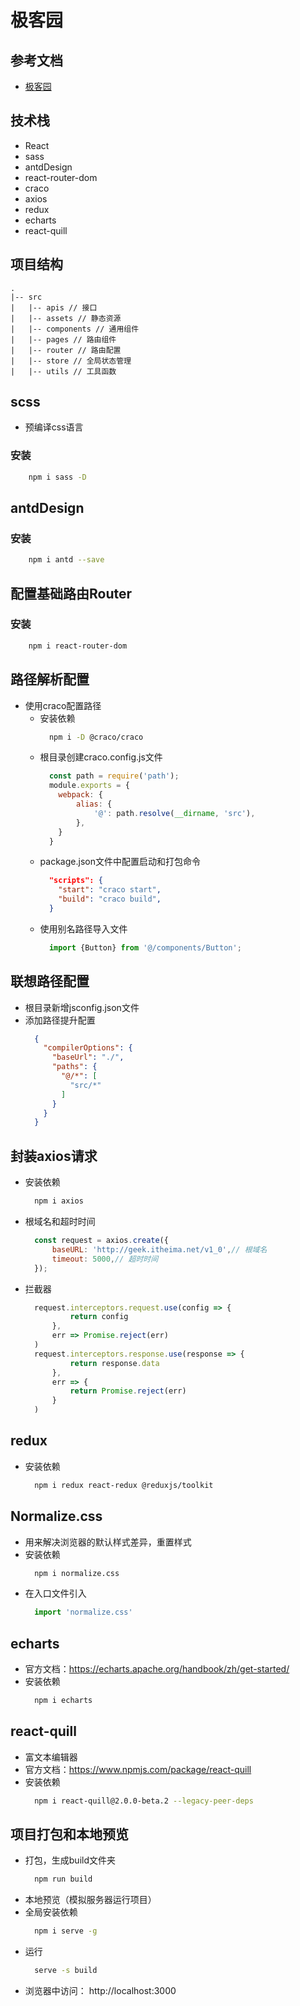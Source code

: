 # 极客园

## 参考文档
* [极客园](https://github.com/LynasTing/react-basic/blob/main/src/day_06)

## 技术栈
* React
* sass
* antdDesign
* react-router-dom
* craco
* axios
* redux
* echarts
* react-quill

## 项目结构
```
.
|-- src
|   |-- apis // 接口
|   |-- assets // 静态资源
|   |-- components // 通用组件
|   |-- pages // 路由组件
|   |-- router // 路由配置
|   |-- store // 全局状态管理
|   |-- utils // 工具函数

```

## scss
* 预编译css语言

### 安装
```bash
    npm i sass -D
```

## antdDesign

### 安装
```bash
    npm i antd --save
```

## 配置基础路由Router

### 安装
```bash
    npm i react-router-dom
```

## 路径解析配置
* 使用craco配置路径
  * 安装依赖
    ```bash
      npm i -D @craco/craco
    ```
  * 根目录创建craco.config.js文件
    ```javascript
      const path = require('path');
      module.exports = {
        webpack: {
            alias: {
                '@': path.resolve(__dirname, 'src'),
            },
        }
      }
    ```
  * package.json文件中配置启动和打包命令
    ```json
      "scripts": {
        "start": "craco start",
        "build": "craco build",
      }
    ```
  * 使用别名路径导入文件
    ```jsx
      import {Button} from '@/components/Button';
    ```

## 联想路径配置
  * 根目录新增jsconfig.json文件
  * 添加路径提升配置
    ```json
      {
        "compilerOptions": {
          "baseUrl": "./",
          "paths": {
            "@/*": [
              "src/*"
            ]
          }
        }
      }
    ```

## 封装axios请求
* 安装依赖
  ```bash
    npm i axios
  ```

* 根域名和超时时间
  ```javascript
    const request = axios.create({
        baseURL: 'http://geek.itheima.net/v1_0',// 根域名
        timeout: 5000,// 超时时间
    });
  ```

* 拦截器
  ```javascript
    request.interceptors.request.use(config => {
            return config
        },
        err => Promise.reject(err)
    )
    request.interceptors.response.use(response => {
            return response.data
        },
        err => {
            return Promise.reject(err)
        }
    )
  ```

## redux
* 安装依赖
  ```bash
    npm i redux react-redux @reduxjs/toolkit
  ```

## Normalize.css
* 用来解决浏览器的默认样式差异，重置样式
* 安装依赖
  ```bash
    npm i normalize.css
  ```
* 在入口文件引入
  ```javascript
    import 'normalize.css'
  ```

## echarts
* 官方文档：https://echarts.apache.org/handbook/zh/get-started/
* 安装依赖
  ```bash
    npm i echarts
  ```

## react-quill
* 富文本编辑器
* 官方文档：https://www.npmjs.com/package/react-quill
* 安装依赖
  ```bash
    npm i react-quill@2.0.0-beta.2 --legacy-peer-deps
  ```
## 项目打包和本地预览
* 打包，生成build文件夹
  ```bash
    npm run build
  ```
* 本地预览（模拟服务器运行项目）
* 全局安装依赖
  ```bash
    npm i serve -g
  ```
* 运行
  ```bash
    serve -s build
  ```
* 浏览器中访问： http://localhost:3000